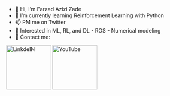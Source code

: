 - 👋 Hi, I’m Farzad Azizi Zade
- 🌱 I’m currently learning Reinforcement Learning with Python
- 📫 PM me on Twitter
- 🤩 Interested in ML, RL, and DL - ROS - Numerical modeling
- 🔗 Contact me:

<a target="_blank" href="https://www.linkedin.com/in/farzad-azizi-zade-a92749197/">
  <img align="left" alt="LinkdeIN" width="120px" src="https://img.shields.io/badge/LinkedIn-0077B5?style=for-the-badge&logo=linkedin&logoColor=white" />
</a>
<a target="_blank" href="https://www.youtube.com/channel/UCLtG2lKK6xNM8diqsiL4Wcw">
  <img align="left" alt="YouTube" width="120px" src="https://img.shields.io/badge/YouTube-FF0000?style=for-the-badge&logo=youtube&logoColor=white" />
</a>
